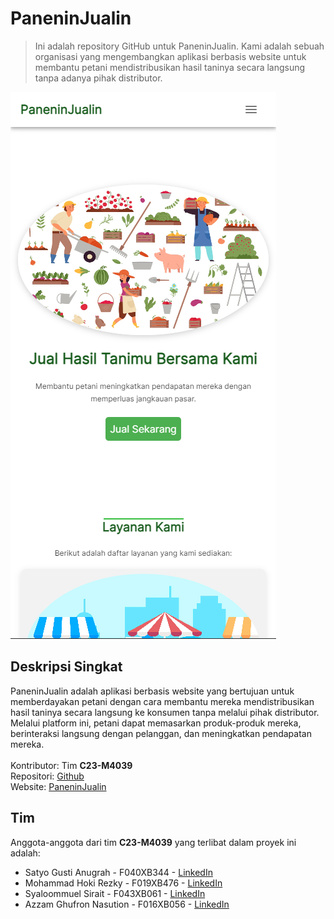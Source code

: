 # PaneninJualin
> Ini adalah repository GitHub untuk PaneninJualin. Kami adalah sebuah organisasi yang mengembangkan aplikasi berbasis website untuk membantu petani mendistribusikan hasil taninya secara langsung tanpa adanya pihak distributor.

![](preview.png)

## Deskripsi Singkat
PaneninJualin adalah aplikasi berbasis website yang bertujuan untuk memberdayakan petani dengan cara membantu mereka mendistribusikan hasil taninya secara langsung ke konsumen tanpa melalui pihak distributor. Melalui platform ini, petani dapat memasarkan produk-produk mereka, berinteraksi langsung dengan pelanggan, dan meningkatkan pendapatan mereka. <br> <br>
Kontributor: Tim <b>C23-M4039</b> <br>
Repositori: [Github](https://github.com/PaneninJualin-C23M4039) <br>
Website: [PaneninJualin](https://panenin-jualin.vercel.app)

## Tim
Anggota-anggota dari tim <b>C23-M4039</b> yang terlibat dalam proyek ini adalah:

* Satyo Gusti Anugrah - F040XB344 - [LinkedIn](https://www.linkedin.com/in/satyogustianugrah/)
* Mohammad Hoki Rezky - F019XB476 - [LinkedIn](https://www.linkedin.com/in/mhokirezky/)
* Syaloommuel Sirait - F043XB061 - [LinkedIn](https://www.linkedin.com/in/syaloommuel-sirait-3b263b221/)
* Azzam Ghufron Nasution - F016XB056 - [LinkedIn](https://www.linkedin.com/in/azzam-ghufron-nasution-6a1950250/)

